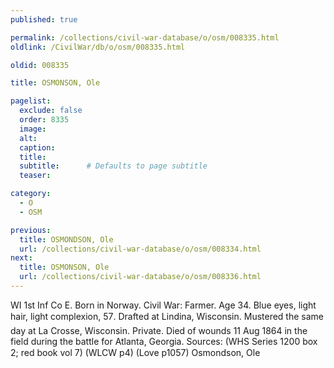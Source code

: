 ```yaml
---
published: true

permalink: /collections/civil-war-database/o/osm/008335.html
oldlink: /CivilWar/db/o/osm/008335.html

oldid: 008335

title: OSMONSON, Ole

pagelist:
  exclude: false
  order: 8335
  image: 
  alt:
  caption:
  title:
  subtitle:      # Defaults to page subtitle
  teaser:

category: 
  - O 
  - OSM

previous:
  title: OSMONDSON, Ole
  url: /collections/civil-war-database/o/osm/008334.html  
next:
  title: OSMONSON, Ole
  url: /collections/civil-war-database/o/osm/008336.html   
---
```

WI 1st Inf Co E. Born in Norway. Civil War: Farmer. Age 34. Blue eyes, light hair, light complexion, 5&#146;7&#148;. Drafted at Lindina, Wisconsin. Mustered the same day at La Crosse, Wisconsin. Private. Died of wounds 11 Aug 1864 in the field during the battle for Atlanta, Georgia. Sources: (WHS Series 1200 box 2; red book vol 7) (WLCW p4) (Love p1057) &#147;Osmondson, Ole&#148;